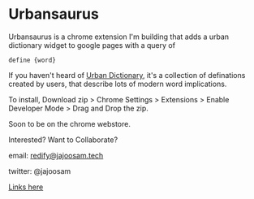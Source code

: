 # Urbansaurus

Urbansaurus is a chrome extension I'm building that adds a urban dictionary widget to google pages with a query of 

`define {word}`

If you haven't heard of [Urban Dictionary](http://www.urbandictionary.com/), it's a collection of definations created by users, that describe lots of modern word implications.

To install, Download zip > Chrome Settings > Extensions > Enable Developer Mode > Drag and Drop the zip.

Soon to be on the chrome webstore.

Interested? Want to Collaborate?

email: redify@jajoosam.tech

twitter: @jajoosam

[Links here](https://notes.pinboard.in/u:jajoosam/ccffda8b6d7a18493c36)